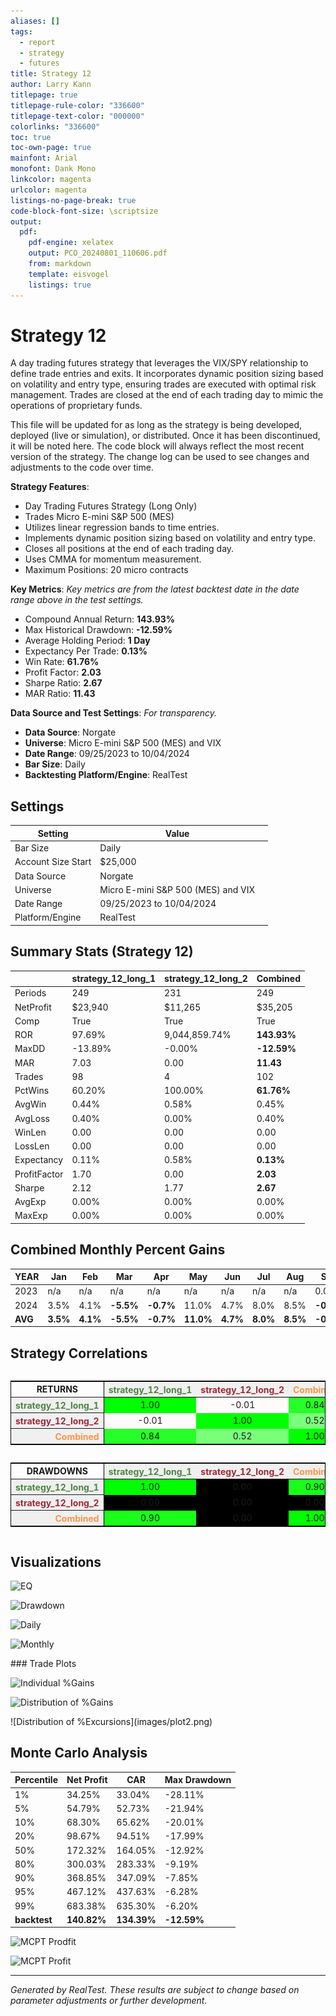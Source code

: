 ```yaml
---
aliases: []
tags: 
  - report
  - strategy
  - futures
title: Strategy 12
author: Larry Kann
titlepage: true
titlepage-rule-color: "336600"
titlepage-text-color: "000000"
colorlinks: "336600"
toc: true
toc-own-page: true
mainfont: Arial
monofont: Dank Mono
linkcolor: magenta
urlcolor: magenta
listings-no-page-break: true
code-block-font-size: \scriptsize
output:
  pdf:
    pdf-engine: xelatex
    output: PCO_20240801_110606.pdf
    from: markdown
    template: eisvogel
    listings: true
---
```

# Strategy 12

A day trading futures strategy that leverages the VIX/SPY relationship to define trade entries and exits. It incorporates dynamic position sizing based on volatility and entry type, ensuring trades are executed with optimal risk management. Trades are closed at the end of each trading day to mimic the operations of proprietary funds.

This file will be updated for as long as the strategy is being developed, deployed (live or simulation), or distributed. Once it has been discontinued, it will be noted here. The code block will always reflect the most recent version of the strategy. The change log can be used to see changes and adjustments to the code over time.

**Strategy Features**:

- Day Trading Futures Strategy (Long Only)
- Trades Micro E-mini S&P 500 (MES)
- Utilizes linear regression bands to time entries.
- Implements dynamic position sizing based on volatility and entry type.
- Closes all positions at the end of each trading day.
- Uses CMMA for momentum measurement.
- Maximum Positions: 20 micro contracts

**Key Metrics**: _Key metrics are from the latest backtest date in the date range above in the test settings._

- Compound Annual Return: **143.93%**
- Max Historical Drawdown: **-12.59%**
- Average Holding Period: **1 Day**
- Expectancy Per Trade: **0.13%**
- Win Rate: **61.76%**
- Profit Factor: **2.03**
- Sharpe Ratio: **2.67**
- MAR Ratio: **11.43**

**Data Source and Test Settings**: _For transparency._

- **Data Source**: Norgate
- **Universe**: Micro E-mini S&P 500 (MES) and VIX
- **Date Range**: 09/25/2023 to 10/04/2024
- **Bar Size**: Daily
- **Backtesting Platform/Engine**: RealTest

## Settings

| Setting            | Value                              |     |
| ------------------ | ---------------------------------- | --- |
| Bar Size           | Daily                              |     |
| Account Size Start | $25,000                            |     |
| Data Source        | Norgate                            |     |
| Universe           | Micro E-mini S&P 500 (MES) and VIX |     |
| Date Range         | 09/25/2023 to 10/04/2024           |     |
| Platform/Engine    | RealTest                           |     |

## Summary Stats (Strategy 12)

|              | strategy_12_long_1 | strategy_12_long_2 | Combined    |
| ------------ | ------------------ | ------------------ | ----------- |
| Periods      | 249                | 231                | 249         |
| NetProfit    | $23,940            | $11,265            | $35,205     |
| Comp         | True               | True               | True        |
| ROR          | 97.69%             | 9,044,859.74%      | **143.93%** |
| MaxDD        | -13.89%            | -0.00%             | **-12.59%** |
| MAR          | 7.03               | 0.00               | **11.43**   |
| Trades       | 98                 | 4                  | 102         |
| PctWins      | 60.20%             | 100.00%            | **61.76%**  |
| AvgWin       | 0.44%              | 0.58%              | 0.45%       |
| AvgLoss      | 0.40%              | 0.00%              | 0.40%       |
| WinLen       | 0.00               | 0.00               | 0.00        |
| LossLen      | 0.00               | 0.00               | 0.00        |
| Expectancy   | 0.11%              | 0.58%              | **0.13%**   |
| ProfitFactor | 1.70               | 0.00               | **2.03**    |
| Sharpe       | 2.12               | 1.77               | **2.67**    |
| AvgExp       | 0.00%              | 0.00%              | 0.00%       |
| MaxExp       | 0.00%              | 0.00%              | 0.00%       |

## Combined Monthly Percent Gains

| YEAR | Jan  | Feb  | Mar    | Apr    | May   | Jun  | Jul  | Aug  | Sep    | Oct    | Nov    | Dec    | **TOTAL** | MaxDD   |
| ---- | ---- | ---- | ------ | ------ | ----- | ---- | ---- | ---- | ------ | ------ | ------ | ------ | -------- | ------- |
| 2023 | n/a  | n/a  | n/a    | n/a    | n/a   | n/a  | n/a  | n/a  | 0.0%   | 13.8%  | 28.9%  | 19.5%  | **75.3%** | -3.8%   |
| 2024 | 3.5% | 4.1% | **-5.5%** | **-0.7%** | 11.0% | 4.7% | 8.0% | 8.5% | **-0.2%** | 0.0%   | n/a    | n/a    | **37.4%** | -12.6%  |
| **AVG** | **3.5%** | **4.1%** | **-5.5%** | **-0.7%** | **11.0%** | **4.7%** | **8.0%** | **8.5%** | **-0.1%** | **6.9%** | **28.9%** | **19.5%** | **56.3%** | **-8.2%** |

## Strategy Correlations

<div style='overflow-x:auto'>
<table class='w3-table' style='border:1px solid black'>
  <tr style='border-bottom:1px solid black'>
    <td style='border-right:1px solid black;text-align:center'><b>RETURNS</b></td>
    <th scope='col' bgcolor="#F0F0F0" style='text-align:center;color:#4E8542'>strategy_12_long_1</th>
    <th scope='col' bgcolor="#F0F0F0" style='text-align:center;color:#9F2936'>strategy_12_long_2</th>
    <th scope='col' bgcolor="#F0F0F0" style='text-align:center;color:#F79646'>Combined</th>
  </tr>
  <tr>
    <th scope='row' bgcolor="#F0F0F0" style='text-align:right;border-right:1px solid black;color:#4E8542'>strategy_12_long_1</th>
    <td bgcolor="#00FF00" style='text-align:center'>1.00</td>
    <td bgcolor="#FFFBFB" style='text-align:center'>-0.01</td>
    <td bgcolor="#28FF28" style='text-align:center'>0.84</td>
  </tr>
  <tr>
    <th scope='row' bgcolor="#F0F0F0" style='text-align:right;border-right:1px solid black;color:#9F2936'>strategy_12_long_2</th>
    <td bgcolor="#FFFBFB" style='text-align:center'>-0.01</td>
    <td bgcolor="#00FF00" style='text-align:center'>1.00</td>
    <td bgcolor="#7AFF7A" style='text-align:center'>0.52</td>
  </tr>
  <tr>
    <th scope='row' bgcolor="#F0F0F0" style='text-align:right;border-right:1px solid black;color:#F79646'>Combined</th>
    <td bgcolor="#28FF28" style='text-align:center'>0.84</td>
    <td bgcolor="#7AFF7A" style='text-align:center'>0.52</td>
    <td bgcolor="#00FF00" style='text-align:center'>1.00</td>
  </tr>
</table>
</div>

<!-- Add a blank line here to separate blocks -->

<div style='overflow-x:auto'>
<table class='w3-table' style='border:1px solid black'>
  <tr style='border-bottom:1px solid black'>
    <td style='border-right:1px solid black;text-align:center'><b>DRAWDOWNS</b></td>
    <th scope='col' bgcolor="#F0F0F0" style='text-align:center;color:#4E8542'>strategy_12_long_1</th>
    <th scope='col' bgcolor="#F0F0F0" style='text-align:center;color:#9F2936'>strategy_12_long_2</th>
    <th scope='col' bgcolor="#F0F0F0" style='text-align:center;color:#F79646'>Combined</th>
  </tr>
  <tr>
    <th scope='row' bgcolor="#F0F0F0" style='text-align:right;border-right:1px solid black;color:#4E8542'>strategy_12_long_1</th>
    <td bgcolor="#00FF00" style='text-align:center'>1.00</td>
    <td bgcolor="#000000" style='text-align:center'>0.00</td>
    <td bgcolor="#19FF19" style='text-align:center'>0.90</td>
  </tr>
  <tr>
    <th scope='row' bgcolor="#F0F0F0" style='text-align:right;border-right:1px solid black;color:#9F2936'>strategy_12_long_2</th>
    <td bgcolor="#000000" style='text-align:center'>0.00</td>
    <td bgcolor="#000000" style='text-align:center'>0.00</td>
    <td bgcolor="#000000" style='text-align:center'>0.00</td>
  </tr>
  <tr>
    <th scope='row' bgcolor="#F0F0F0" style='text-align:right;border-right:1px solid black;color:#F79646'>Combined</th>
    <td bgcolor="#19FF19" style='text-align:center'>0.90</td>
    <td bgcolor="#000000" style='text-align:center'>0.00</td>
    <td bgcolor="#00FF00" style='text-align:center'>1.00</td>
  </tr>
</table>
</div>

<!-- End of HTML block -->

## Visualizations


![EQ](Reports/docs/Strategy12/images/graph2.png)


![Drawdown](Reports/docs/Strategy12/images/graph3.png)
<div style="page-break-after: always;"></div>

![Daily](Reports/docs/Strategy12/images/graph5.png)

![Monthly](Reports/docs/Strategy12/images/graph7.png)
<div style="page-break-after: always;"></div>
### Trade Plots


![Individual %Gains](Reports/docs/Strategy12/images/plot0.png)


![Distribution of %Gains](Reports/docs/Strategy12/images/plot1.png)
<div style="page-break-after: always;"></div>
![Distribution of %Excursions](images/plot2.png)

## Monte Carlo Analysis

| Percentile | Net Profit | CAR      | Max Drawdown |
|------------|------------|----------|--------------|
| 1%         | 34.25%     | 33.04%   | -28.11%      |
| 5%         | 54.79%     | 52.73%   | -21.94%      |
| 10%        | 68.30%     | 65.62%   | -20.01%      |
| 20%        | 98.67%     | 94.51%   | -17.99%      |
| 50%        | 172.32%    | 164.05%  | -12.92%      |
| 80%        | 300.03%    | 283.33%  | -9.19%       |
| 90%        | 368.85%    | 347.09%  | -7.85%       |
| 95%        | 467.12%    | 437.63%  | -6.28%       |
| 99%        | 683.38%    | 635.30%  | -6.20%       |
| **backtest** | **140.82%** | **134.39%** | **-12.59%** |


![MCPT Prodfit](Reports/docs/Strategy12/images/plot4.png)

![MCPT Profit](Reports/docs/Strategy12/images/plot5.png)

---
*Generated by RealTest. These results are subject to change based on parameter adjustments or further development.*
